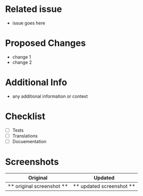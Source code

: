 # Related issue
- issue goes here

# Proposed Changes
- change 1
- change 2

# Additional Info
- any additional information or context

# Checklist
- [ ] Tests
- [ ] Translations
- [ ] Docuementation

# Screenshots

Original             |  Updated
:-------------------------:|:-------------------------:
** original screenshot **  |  ** updated screenshot **

